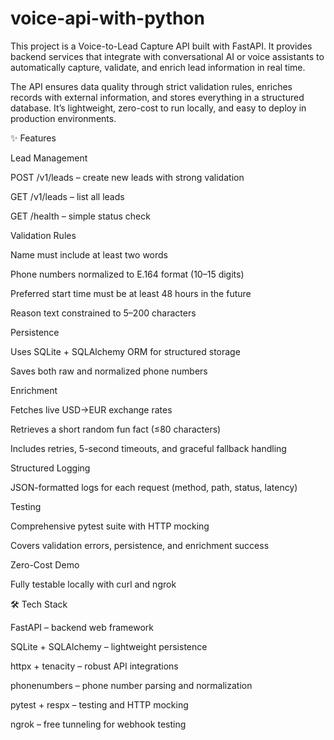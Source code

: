 # voice-api-with-python
This project is a Voice-to-Lead Capture API built with FastAPI. It provides backend services that integrate with conversational AI or voice assistants to automatically capture, validate, and enrich lead information in real time.

The API ensures data quality through strict validation rules, enriches records with external information, and stores everything in a structured database. It’s lightweight, zero-cost to run locally, and easy to deploy in production environments.

✨ Features

Lead Management

POST /v1/leads – create new leads with strong validation

GET /v1/leads – list all leads

GET /health – simple status check

Validation Rules

Name must include at least two words

Phone numbers normalized to E.164 format (10–15 digits)

Preferred start time must be at least 48 hours in the future

Reason text constrained to 5–200 characters

Persistence

Uses SQLite + SQLAlchemy ORM for structured storage

Saves both raw and normalized phone numbers

Enrichment

Fetches live USD→EUR exchange rates

Retrieves a short random fun fact (≤80 characters)

Includes retries, 5-second timeouts, and graceful fallback handling

Structured Logging

JSON-formatted logs for each request (method, path, status, latency)

Testing

Comprehensive pytest suite with HTTP mocking

Covers validation errors, persistence, and enrichment success

Zero-Cost Demo

Fully testable locally with curl and ngrok

🛠 Tech Stack

FastAPI – backend web framework

SQLite + SQLAlchemy – lightweight persistence

httpx + tenacity – robust API integrations

phonenumbers – phone number parsing and normalization

pytest + respx – testing and HTTP mocking

ngrok – free tunneling for webhook testing